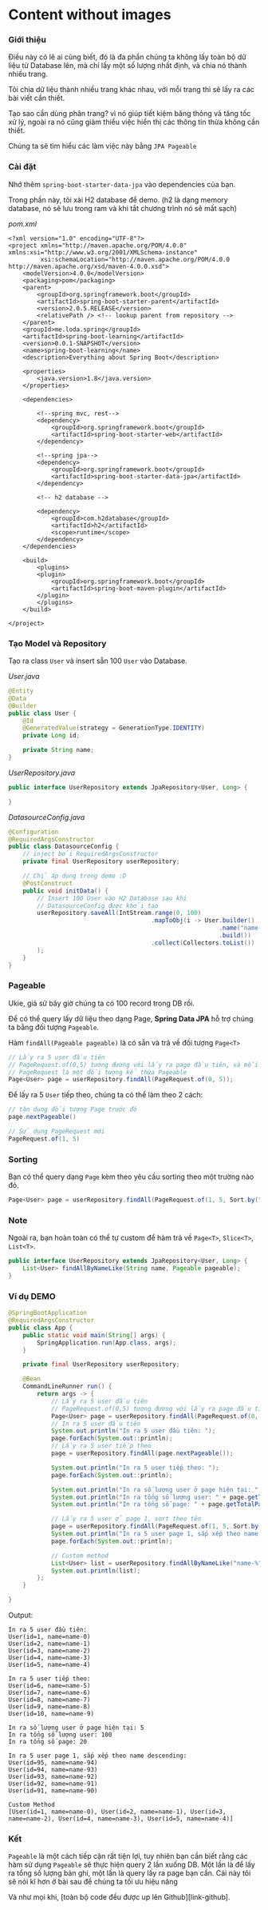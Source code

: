 

# Content without images

### Giới thiệu

Điều này có lẽ ai cũng biết, đó là đa phần chúng ta không lấy toàn bộ dữ liệu từ Database lên, mà chỉ lấy một số lượng nhất định, và chia nó thành nhiều trang.


Tôi chia dữ liệu thành nhiều trang khác nhau, với mỗi trang thì sẽ lấy ra các bài viết cần thiết.

Tạo sao cần dùng phân trang? vì nó giúp tiết kiệm băng thông và tăng tốc xử lý, ngoài ra nó cũng giảm thiểu việc hiển thị các thông tin thừa không cần thiết.

Chúng ta sẽ tìm hiểu các làm việc này bằng `JPA Pageable`


### Cài đặt


Nhớ thêm `spring-boot-starter-data-jpa` vào dependencies của bạn.

Trong phần này, tôi xài H2 database để demo. (h2 là dạng memory database, nó sẽ lưu trong ram và khi tắt chương trình nó sẽ mất sạch)

_pom.xml_
```
<?xml version="1.0" encoding="UTF-8"?>
<project xmlns="http://maven.apache.org/POM/4.0.0" xmlns:xsi="http://www.w3.org/2001/XMLSchema-instance"
         xsi:schemaLocation="http://maven.apache.org/POM/4.0.0 http://maven.apache.org/xsd/maven-4.0.0.xsd">
    <modelVersion>4.0.0</modelVersion>
    <packaging>pom</packaging>
    <parent>
        <groupId>org.springframework.boot</groupId>
        <artifactId>spring-boot-starter-parent</artifactId>
        <version>2.0.5.RELEASE</version>
        <relativePath /> <!-- lookup parent from repository -->
    </parent>
    <groupId>me.loda.spring</groupId>
    <artifactId>spring-boot-learning</artifactId>
    <version>0.0.1-SNAPSHOT</version>
    <name>spring-boot-learning</name>
    <description>Everything about Spring Boot</description>

    <properties>
        <java.version>1.8</java.version>
    </properties>

    <dependencies>

        <!--spring mvc, rest-->
        <dependency>
            <groupId>org.springframework.boot</groupId>
            <artifactId>spring-boot-starter-web</artifactId>
        </dependency>

        <!--spring jpa-->
        <dependency>
            <groupId>org.springframework.boot</groupId>
            <artifactId>spring-boot-starter-data-jpa</artifactId>
        </dependency>

        <!-- h2 database -->

        <dependency>
            <groupId>com.h2database</groupId>
            <artifactId>h2</artifactId>
            <scope>runtime</scope>
        </dependency>
    </dependencies>

    <build>
        <plugins>
        <plugin>
            <groupId>org.springframework.boot</groupId>
            <artifactId>spring-boot-maven-plugin</artifactId>
        </plugin>
        </plugins>
    </build>

</project>
```

### Tạo Model và Repository

Tạo ra class `User` và insert sẵn 100 `User` vào Database.

_User.java_
```java
@Entity
@Data
@Builder
public class User {
    @Id
    @GeneratedValue(strategy = GenerationType.IDENTITY)
    private Long id;

    private String name;
}
```

_UserRepository.java_

```java
public interface UserRepository extends JpaRepository<User, Long> {

}
```

_DatasourceConfig.java_

```java
@Configuration
@RequiredArgsConstructor
public class DatasourceConfig {
    // inject bởi RequiredArgsConstructor
    private final UserRepository userRepository;

    // Chỉ áp dụng trong demo :D 
    @PostConstruct
    public void initData() {
        // Insert 100 User vào H2 Database sau khi
        // DatasourceConfig được khởi tạo
        userRepository.saveAll(IntStream.range(0, 100)
                                        .mapToObj(i -> User.builder()
                                                           .name("name-" + i)
                                                           .build())
                                        .collect(Collectors.toList())
        );
    }
}
```

### Pageable

Ukie, giả sử bây giờ chúng ta có 100 record trong DB rồi.

Để có thể query lấy dữ liệu theo dạng Page, **Spring Data JPA** hỗ trợ chúng ta bằng đối tượng `Pageable`.

Hàm `findAll(Pageable pageable)` là có sẵn và trả về đối tượng `Page<T>`

```java
// Lấy ra 5 user đầu tiên
// PageRequest.of(0,5) tương đương với lấy ra page đầu tiên, và mỗi page sẽ có 5 phần tử
// PageRequest là một đối tượng kế thừa Pageable
Page<User> page = userRepository.findAll(PageRequest.of(0, 5));
```

Để lấy ra 5 `User` tiếp theo, chúng ta có thể làm theo 2 cách:

```java
// tận dụng đối tượng Page trước đó
page.nextPageable()

// Sử dụng PageRequest mới
PageRequest.of(1, 5)
```

### Sorting

Bạn có thể query dạng `Page` kèm theo yêu cầu sorting theo một trường nào đó.

```java
Page<User> page = userRepository.findAll(PageRequest.of(1, 5, Sort.by("name").descending()));
```

### Note

Ngoài ra, bạn hoàn toàn có thể tự custom để hàm trả về `Page<T>`, `Slice<T>`, `List<T>`.

```java
public interface UserRepository extends JpaRepository<User, Long> {
    List<User> findAllByNameLike(String name, Pageable pageable);
}
```

### Ví dụ DEMO

```java
@SpringBootApplication
@RequiredArgsConstructor
public class App {
    public static void main(String[] args) {
        SpringApplication.run(App.class, args);
    }

    private final UserRepository userRepository;

    @Bean
    CommandLineRunner run() {
        return args -> {
            // Lấy ra 5 user đầu tiên
            // PageRequest.of(0,5) tương đương với lấy ra page đầu tiên, và mỗi page sẽ có 5 phần tử
            Page<User> page = userRepository.findAll(PageRequest.of(0, 5));
            // In ra 5 user đầu tiên
            System.out.println("In ra 5 user đầu tiên: ");
            page.forEach(System.out::println);
            // Lấy ra 5 user tiếp theo
            page = userRepository.findAll(page.nextPageable());

            System.out.println("In ra 5 user tiếp theo: ");
            page.forEach(System.out::println);

            System.out.println("In ra số lượng user ở page hiện tại: " + page.getSize());
            System.out.println("In ra tổng số lượng user: " + page.getTotalElements());
            System.out.println("In ra tổng số page: " + page.getTotalPages());

            // Lấy ra 5 user ở page 1, sort theo tên
            page = userRepository.findAll(PageRequest.of(1, 5, Sort.by("name").descending()));
            System.out.println("In ra 5 user page 1, sắp xếp theo name descending:");
            page.forEach(System.out::println);

            // Custom method
            List<User> list = userRepository.findAllByNameLike("name-%", PageRequest.of(0, 5));
            System.out.println(list);
        };
    }

}

```

Output:

```
In ra 5 user đầu tiên: 
User(id=1, name=name-0)
User(id=2, name=name-1)
User(id=3, name=name-2)
User(id=4, name=name-3)
User(id=5, name=name-4)

In ra 5 user tiếp theo: 
User(id=6, name=name-5)
User(id=7, name=name-6)
User(id=8, name=name-7)
User(id=9, name=name-8)
User(id=10, name=name-9)

In ra số lượng user ở page hiện tại: 5
In ra tổng số lượng user: 100
In ra tổng số page: 20

In ra 5 user page 1, sắp xếp theo name descending:
User(id=95, name=name-94)
User(id=94, name=name-93)
User(id=93, name=name-92)
User(id=92, name=name-91)
User(id=91, name=name-90)

Custom Method
[User(id=1, name=name-0), User(id=2, name=name-1), User(id=3, name=name-2), User(id=4, name=name-3), User(id=5, name=name-4)]
```

### Kết

`Pageable` là một cách tiếp cận rất tiện lợi, tuy nhiên bạn cần biết rằng các hàm sử dụng `Pageable` sẽ thực hiện query 2 lần xuống DB. Một lần là để lấy ra tổng số lượng bản ghi, một lần là query lấy ra page bạn cần. Cái này tôi sẽ nói kĩ hơn ở bài sau để chúng ta tối ưu hiệu năng

Và như mọi khi, [toàn bộ code đều được up lên Github][link-github].
<a class="btn btn-icon btn-github mr-1" target="_blank" href="https://github.com/loda-kun/spring-boot-learning">
<i class="fab fa-github"></i>
</a>

